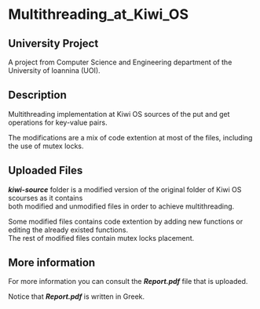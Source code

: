 # Multithreading_at_Kiwi_OS

## University Project
A project from Computer Science and Engineering department of the University of Ioannina (UOI).

## Description
Multithreading implementation at Kiwi OS sources of the put and get operations for key-value pairs. <br />

The modifications are a mix of code extention at most of the files, including the use of mutex locks.

## Uploaded Files
***kiwi-source*** folder is a modified version of the original folder of Kiwi OS scourses as it contains <br /> 
both modified and unmodified files in order to achieve multithreading. <br /> 

Some modified files contains code extention by adding new functions or editing the already existed functions. <br /> 
The rest of modified files contain mutex locks placement.

## More information
For more information you can consult the ***Report.pdf*** file that is uploaded. 

Notice that ***Report.pdf*** is written in Greek.

